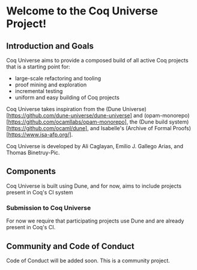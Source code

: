 # Welcome to the Coq Universe Project!

## Introduction and Goals

Coq Universe aims to provide a composed build of all active Coq
projects that is a starting point for:

- large-scale refactoring and tooling
- proof mining and exploration
- incremental testing
- uniform and easy building of Coq projects

Coq Universe takes inspiration from the (Dune
Universe)[https://github.com/dune-universe/dune-universe] and
(opam-monorepo)[https://github.com/ocamllabs/opam-monorepo], the (Dune
build system)[https://github.com/ocaml/dune], and Isabelle's (Archive
of Formal Proofs)[https://www.isa-afp.org/].

Coq Universe is developed by Ali Caglayan, Emilio J. Gallego Arias,
and Thomas Binetruy-Pic.

## Components

Coq Universe is built using Dune, and for now, aims to include
projects present in Coq's CI system

### Submission to Coq Universe

For now we require that participating projects use Dune and are
already present in Coq's CI.

## Community and Code of Conduct

Code of Conduct will be added soon. This is a community project.
